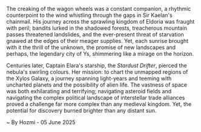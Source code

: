 
The creaking of the wagon wheels was a constant companion, a rhythmic counterpoint to the wind whistling through the gaps in Sir Kaelan's chainmail.  His journey across the sprawling kingdom of Eldoria was fraught with peril; bandits lurked in the shadowed forests, treacherous mountain passes threatened landslides, and the ever-present threat of starvation gnawed at the edges of their meager supplies. Yet, each sunrise brought with it the thrill of the unknown, the promise of new landscapes and perhaps, the legendary city of Ys, shimmering like a mirage on the horizon.  

Centuries later, Captain Elara's starship, the *Stardust Drifter*, pierced the nebula's swirling colours.  Her mission: to chart the unmapped regions of the Xylos Galaxy, a journey spanning light-years and teeming with uncharted planets and the possibility of alien life.  The vastness of space was both exhilarating and terrifying; navigating asteroid fields and navigating the complex political landscape of interstellar trade alliances proved a challenge far more complex than any medieval kingdom.  Yet, the potential for discovery burned brighter than any distant sun.

~ By Hozmi - 05 June 2025
